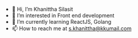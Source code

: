 - 👋 Hi, I’m Khanittha Silasit
- 👀 I’m interested in Front end development
- 🌱 I’m currently learning ReactJS, Golang
- 📫 How to reach me at s.khanittha@kkumail.com

<!---
Khanittha-git/Khanittha-git is a ✨ special ✨ repository because its `README.md` (this file) appears on your GitHub profile.
You can click the Preview link to take a look at your changes.
--->
